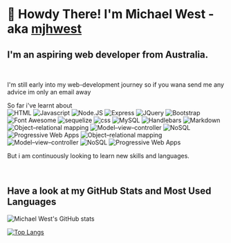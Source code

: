 
# 👋 Howdy There! I'm Michael West - aka [mjhwest](https://mjhwest.github.io/Michael-West-Portfolio/)

## I'm an aspiring web developer from Australia. 
<br>

 I'm still early into my web-development journey so if you wana send me any advice im only an email away 

 So far i've learnt about <br>
![HTML](https://img.shields.io/badge/HTML-red?style=for-the-badge&logo=html5&logoColor=white) ![Javascript](https://img.shields.io/badge/Javascript-green?style=for-the-badge&logo=javascript&logoColor=white) ![Node.JS](https://img.shields.io/badge/Node.JS-blue?style=for-the-badge&logo=node.js&logoColor=white) ![Express](https://img.shields.io/badge/Express-yellow?style=for-the-badge&logo=express&logoColor=white) ![JQuery](https://img.shields.io/badge/JQuery-purple?style=for-the-badge&logo=jquery&logoColor=white) ![Bootstrap](https://img.shields.io/badge/Bootstrap-black?style=for-the-badge&logo=bootstrap&logoColor=white) ![Font Awesome](https://img.shields.io/badge/Font_Awesome-pink?style=for-the-badge&logo=font+awesome&logoColor=white) ![sequelize](https://img.shields.io/badge/sequelize-gray?style=for-the-badge&logo=sequelize&logoColor=white) ![css](https://img.shields.io/badge/css-orange?style=for-the-badge&logo=css3&logoColor=white) ![MySQL](https://img.shields.io/badge/MySQL-red?style=for-the-badge&logo=mysql&logoColor=white) ![Handlebars](https://img.shields.io/badge/Handlebars-orange?style=for-the-badge&logo=Handlebars.js&logoColor=white) 
![Markdown](https://img.shields.io/badge/Markdown-blue?style=for-the-badge&logo=Markdown&logoColor=white) ![Object–relational mapping](https://img.shields.io/badge/Object–relational_mapping-red?style=for-the-badge) ![Model–view–controller](https://img.shields.io/badge/Model–view–controller-blue?style=for-the-badge) ![NoSQL](https://img.shields.io/badge/NoSQL-green?style=for-the-badge) ![Progressive Web Apps ](https://img.shields.io/badge/Progressive_Web_Apps_-pink?style=for-the-badge)  ![Object–relational mapping](https://img.shields.io/badge/Object–relational_mapping-red?style=for-the-badge) ![Model–view–controller](https://img.shields.io/badge/Model–view–controller-blue?style=for-the-badge) ![NoSQL](https://img.shields.io/badge/NoSQL-green?style=for-the-badge) ![Progressive Web Apps ](https://img.shields.io/badge/Progressive_Web_Apps_-pink?style=for-the-badge)

But i am continuously looking to learn new skills and languages. 

<br>

## Have a look at my GitHub Stats and Most Used Languages 
![Michael West's GitHub stats](https://github-readme-stats.vercel.app/api?username=mjhwest&show_icons=true&theme=radical)

[![Top Langs](https://github-readme-stats.vercel.app/api/top-langs/?username=mjhwest&layout=compact)](https://github.com/mjhwest/github-readme-stats)
